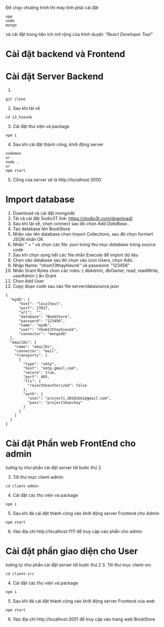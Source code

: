 Để chạy chương trình thì máy tính phải cài đặt 
```
npm
node
mongo
```
và cài đặt trong tiện ích mở rộng của trình duyệt: *"React Developer Tool"*
 


# Cài đặt backend và Frontend 

# Cài đặt Server Backend
1. 
```
git clone 
```

2. Sau khi tải về
```
cd 13_hieunk
```
3. Cài đặt thư viện và package
```
npm i 
```
4. Sau khi cài đặt thành công, khởi động server 
```
nodemon
or
node .
or 
npm start
```
5. Cổng của server sẽ là http://localhost:3000

# Import database

1. Download và cài đặt mongodb 
2. Tải  và cài đặt Sudio3T link: https://studio3t.com/download/
3.  Sau khi tải về, chọn connect sau đó chọn *Add DataBase..*
4. Tạo database tên BookStore 
5. Nhấn vào tên database chọn Import Collections, sau đó chọn formart JSON nhấn OK
6. Nhấn " + " và chọn  các file .json trong thư mục *database* trong source code
7. Sau khi chọn xong hết các file nhấn Execute để import dữ liệu
8. Chọn vào database sau đó chọn vào icon Users, chọn Add..
9. Nhập Name: "nhom13thayhieunk" và password: "123456"
10. Nhấn Grant Roles chon các roles: { dbAdmin, dbOwner, read, readWrite, userAdmin } ấn Grant 
11. Chọn Add User 
12. Copy đoạn code sau vào file server/datasource.json
```
{
  "mydb": {
      "host": "localhost",
      "port": 27017,
      "url":  "",
      "database": "BookStore",
      "password": "123456",
      "name": "mydb",
      "user": "nhom13thayhieunk",
      "connector": "mongodb"
  },
  "emailDs": {
    "name": "emailDs",
    "connector": "mail",
    "transports": [
      {
        "type": "smtp",
        "host": "smtp.gmail.com",
        "secure": true,
        "port": 465,
        "tls": {
          "rejectUnauthorized": false
        },
        "auth": {
          "user": "project1.20181k61@gmail.com",
          "pass": "project1baochay"
        }
      }
    ]
  }
}

```

# Cài đặt Phần web FrontEnd cho admin 
tương tự như phần cài đặt server tới bước thứ 2

3. Tới thư mục client-admin 
```
cd client-admin
```
4. Cài đặt các thư viện và package
```
npm i 
```
5. Sau khi đã cài đặt thành công vào khởi động server Frontend cho Admin 
```
npm start
```
6. Vào địa chỉ http://localhost:1111 để truy cập vào phần cho admin

# Cài đặt phần giao diện cho User 
tương tự như phần cài đặt server tới bước thứ 2
3. Tới thư mục client-src
```
cd client-src
```
4. Cài đặt các thư viện và package
```
npm i 
```
5. Sau khi đã cài đặt thành công vào khởi động server Frontend của web 
```
npm start
```
6. Vào địa chỉ http://localhost:3001 để truy cập vào trang web BookStore


